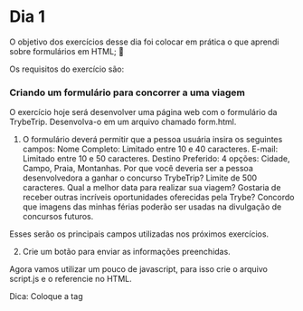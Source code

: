 # Dia 1

O objetivo dos exercícios desse dia foi colocar em prática o que aprendi sobre formulários em HTML; 🚀 

Os requisitos do exercício são:

### Criando um formulário para concorrer a uma viagem

O exercício hoje será desenvolver uma página web com o formulário da TrybeTrip. Desenvolva-o em um arquivo chamado form.html.

1. O formulário deverá permitir que a pessoa usuária insira os seguintes campos:
  Nome Completo:
    Limitado entre 10 e 40 caracteres.
  E-mail:
    Limitado entre 10 e 50 caracteres.
  Destino Preferido:
    4 opções: Cidade, Campo, Praia, Montanhas.
  Por que você deveria ser a pessoa desenvolvedora a ganhar o concurso TrybeTrip?
    Limite de 500 caracteres.
  Qual a melhor data para realizar sua viagem?
    Gostaria de receber outras incríveis oportunidades oferecidas pela Trybe?
  Concordo que imagens das minhas férias poderão ser usadas na divulgação de concursos futuros.

Esses serão os principais campos utilizadas nos próximos exercícios.

2. Crie um botão para enviar as informações preenchidas.

Agora vamos utilizar um pouco de javascript, para isso crie o arquivo script.js e o referencie no HTML.

  Dica: Coloque a tag <script> no final do seu body.

3. Interrompa o comportamento padrão do botão submit utilizando o método preventDefault(). Nossa amiga Carol Silva nos contou um pouco sobre como fazer isso, lembra?

4. Crie um botão que limpe as informações contidas nos campos;

### Bônus

1. A TrybeTrip precisa muito de fotos para divulgar seus concursos. Tendo isso em mente, faça com que somente quem autorizar o uso de imagens possa enviar suas informações.

2. Faça a validação dos campos com limite de caracteres. Caso não estejam dentro do esperado ao clicar no botão de submit, um alerta deve ser mostrado com a mensagem: 'Dados Inválidos'. Caso contrário, a mensagem 'Dados enviados com sucesso! Obrigado por participar do concurso TrybeTrip.' deverá aparecer na tela.
